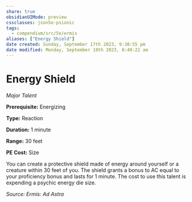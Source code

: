 ```yaml
---
share: true
obsidianUIMode: preview
cssclasses: json5e-psionic
tags:
  - compendium/src/5e/ermis
aliases: ["Energy Shield"]
date created: Sunday, September 17th 2023, 9:38:55 pm
date modified: Monday, September 18th 2023, 8:40:22 am
---
```

# Energy Shield

*Major Talent*  

**Prerequisite:** Energizing

**Type:** Reaction

**Duration:** 1 minute

**Range:** 30 feet

**PE Cost:** Size

You can create a protective shield made of energy around yourself or a creature within 30 feet of you. The shield grants a bonus to AC equal to your proficiency bonus and lasts for 1 minute. The cost to use this talent is expending a psychic energy die size.

*Source: Ermis: Ad Astra*